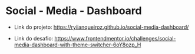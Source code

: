 # Social - Media - Dashboard

- Link do projeto: https://ryiianqueiroz.github.io/social-media-dashboard/

- Link do desafio: https://www.frontendmentor.io/challenges/social-media-dashboard-with-theme-switcher-6oY8ozp_H
